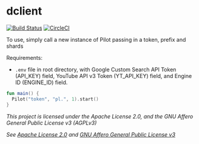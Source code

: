 # dclient
[![Build Status](https://travis-ci.org/rxcmr/dclient.svg?branch=master)](https://travis-ci.org/rxcmr/dclient)
[![CircleCI](https://circleci.com/gh/rxcmr/dclient/tree/master.svg?style=svg)](https://circleci.com/gh/rxcmr/dclient/tree/master)

To use, simply call a new instance of Pilot passing in a token, prefix and shards

Requirements:
- `.env` file in root directory, with Google Custom Search API Token (API_KEY) field,
 YouTube API v3 Token (YT_API_KEY) field, and Engine ID (ENGINE_ID) field.

```kotlin
fun main() {
  Pilot("token", "pl.", 1).start()
}
```

*This project is licensed under the Apache License 2.0, and the GNU Affero General Public License v3 (AGPLv3)*

*See [Apache License 2.0](ApacheLicense2.0.md) and [GNU Affero General Public License v3](GNUAGPLv3.md)*



